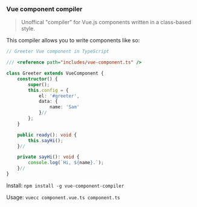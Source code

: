 ### Vue component compiler
<!--[![Build Status](https://travis-ci.org/stpettersens/dt-init.png?branch=master)](https://travis-ci.org/stpettersens/dt-init)
[![npm version](https://badge.fury.io/js/dt-init.svg)](http://npmjs.org/package/dt-init)
[![Dependency Status](https://david-dm.org/stpettersens/dt-init.png?theme=shields.io)](https://david-dm.org/stpettersens/dt-init) [![Development Dependency Status](https://david-dm.org/stpettersens/dt-init/dev-status.png?theme=shields.io)](https://david-dm.org/stpettersens/dt-init#info=devDependencies)-->

> Unoffical "compiler" for Vue.js components written in a class-based style.

This compiler allows you to write components like so:

```ts
// Greeter Vue component in TypeScript

/// <reference path="includes/vue-component.ts" />

class Greeter extends VueComponent {
	constructor() {
		super();
		this.config = {
			el: '#greeter',
			data: {
				name: 'Sam'
			}//
		};
	}

	public ready(): void {
		this.sayHi();
	}//

	private sayHi(): void {
		console.log(`Hi, ${name}.`);
	}//
}
```

Install: `npm install -g vue-component-compiler`

Usage: `vuecc component.vue.ts component.ts`
